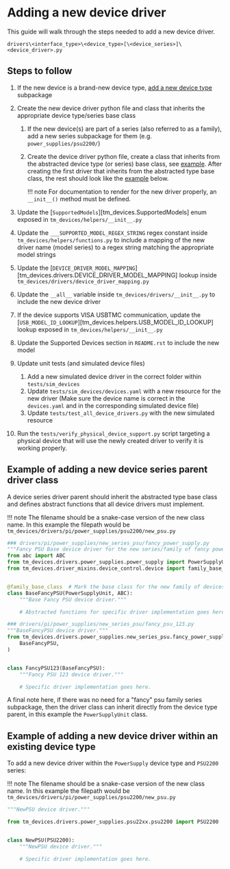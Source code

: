 # Adding a new device driver

This guide will walk through the steps needed to add a new device driver.

`drivers\<interface_type>\<device_type>[\<device_series>]\<device_driver>.py`

## Steps to follow

1. If the new device is a brand-new device type,
    [add a new device type](./add_new_device_type.md) subpackage

2. Create the new device driver python file and class that inherits the
    appropriate device type/series base class

    1. If the new device(s) are part of a series (also referred to as a family),
        add a new series subpackage for them (e.g. `power_supplies/psu2200/`)

    2. Create the device driver python file, create a class that inherits from
        the abstracted device type (or series) base class, see
        [example](#example-of-adding-a-new-device-series-parent-driver-class).
        After creating the first driver that inherits from the abstracted type
        base class, the rest should look like the
        [example](#example-of-adding-a-new-device-driver-within-an-existing-device-type)
        below.

        !!! note
            For documentation to render for the new driver properly, an `__init__()` method must be defined.

3. Update the [`SupportedModels`][tm_devices.SupportedModels] enum exposed in
    `tm_devices/helpers/__init__.py`

4. Update the `___SUPPORTED_MODEL_REGEX_STRING` regex constant inside
    `tm_devices/helpers/functions.py` to include a mapping of the new driver name (model series)
    to a regex string matching the appropriate model strings

5. Update the [`DEVICE_DRIVER_MODEL_MAPPING`][tm_devices.drivers.DEVICE_DRIVER_MODEL_MAPPING] lookup inside
    `tm_devices/drivers/device_driver_mapping.py`

6. Update the `__all__` variable inside `tm_devices/drivers/__init__.py` to
    include the new device driver

7. If the device supports VISA USBTMC communication, update the
    [`USB_MODEL_ID_LOOKUP`][tm_devices.helpers.USB_MODEL_ID_LOOKUP] lookup exposed
    in `tm_devices/helpers/__init__.py`

8. Update the Supported Devices section in `README.rst` to include the new model

9. Update unit tests (and simulated device files)

    1. Add a new simulated device driver in the correct folder within
        `tests/sim_devices`
    2. Update `tests/sim_devices/devices.yaml` with a new resource for the new
        driver (Make sure the device name is correct in the `devices.yaml` and in
        the corresponding simulated device file)
    3. Update `tests/test_all_device_drivers.py` with the new simulated resource

10. Run the `tests/verify_physical_device_support.py` script targeting a
    physical device that will use the newly created driver to verify it is
    working properly.

## Example of adding a new device series parent driver class

A device series driver parent should inherit the abstracted type base class and
defines abstract functions that all device drivers must implement.

!!! note
    The filename should be a snake-case version of the new class name. In this example
    the filepath would be `tm_devices/drivers/pi/power_supplies/psu2200/new_psu.py`

```python
### drivers/pi/power_supplies/new_series_psu/fancy_power_supply.py
"""Fancy PSU Base device driver for the new series/family of fancy power supplies."""
from abc import ABC
from tm_devices.drivers.power_supplies.power_supply import PowerSupplyUnit
from tm_devices.driver_mixins.device_control.device import family_base_class


@family_base_class  # Mark the base class for the new family of devices
class BaseFancyPSU(PowerSupplyUnit, ABC):
    """Base Fancy PSU device driver."""

    # Abstracted functions for specific driver implementation goes here.
```

```python
### drivers/pi/power_supplies/new_series_psu/fancy_psu_123.py
"""BaseFancyPSU device driver."""
from tm_devices.drivers.power_supplies.new_series_psu.fancy_power_supply import (
    BaseFancyPSU,
)


class FancyPSU123(BaseFancyPSU):
    """Fancy PSU 123 device driver."""

    # Specific driver implementation goes here.
```

A final note here, if there was no need for a "fancy" psu family series
subpackage, then the driver class can inherit directly from the device type
parent, in this example the `PowerSupplyUnit` class.

## Example of adding a new device driver within an existing device type

To add a new device driver within the `PowerSupply` device type and `PSU2200`
series:

!!! note
    The filename should be a snake-case version of the new class name. In this example
    the filepath would be `tm_devices/drivers/pi/power_supplies/psu2200/new_psu.py`

```python
"""NewPSU device driver."""

from tm_devices.drivers.power_supplies.psu22xx.psu2200 import PSU2200


class NewPSU(PSU2200):
    """NewPSU device driver."""

    # Specific driver implementation goes here.
```
